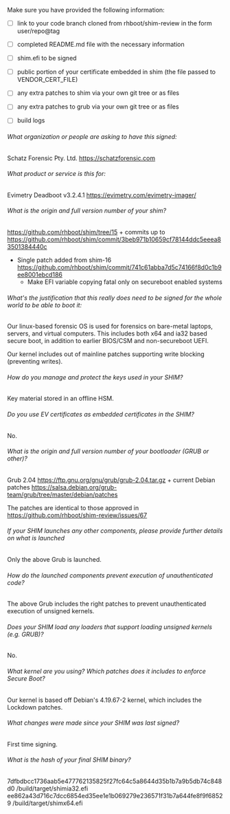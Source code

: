 Make sure you have provided the following information:

 - [ ] link to your code branch cloned from rhboot/shim-review in the form user/repo@tag
 - [ ] completed README.md file with the necessary information
 - [ ] shim.efi to be signed
 - [ ] public portion of your certificate embedded in shim (the file passed to VENDOR_CERT_FILE)
 - [ ] any extra patches to shim via your own git tree or as files
 - [ ] any extra patches to grub via your own git tree or as files
 - [ ] build logs


###### What organization or people are asking to have this signed:
Schatz Forensic Pty. Ltd. 
https://schatzforensic.com


###### What product or service is this for:
Evimetry Deadboot v3.2.4.1 
https://evimetry.com/evimetry-imager/

###### What is the origin and full version number of your shim?
https://github.com/rhboot/shim/tree/15 + commits up to 
https://github.com/rhboot/shim/commit/3beb971b10659cf78144ddc5eeea83501384440c

* Single patch added from shim-16 https://github.com/rhboot/shim/commit/741c61abba7d5c74166f8d0c1b9ee8001ebcd186
	- Make EFI variable copying fatal only on secureboot enabled systems


###### What's the justification that this really does need to be signed for the whole world to be able to boot it:
Our linux-based forensic OS is used for forensics on bare-metal 
laptops, servers, and virtual computers. This includes both x64 and ia32 based 
secure boot, in addition to earlier BIOS/CSM and non-secureboot UEFI. 

Our kernel includes out of mainline patches supporting write blocking (preventing writes). 

###### How do you manage and protect the keys used in your SHIM?
Key material stored in an offline HSM.

###### Do you use EV certificates as embedded certificates in the SHIM?
No.

###### What is the origin and full version number of your bootloader (GRUB or other)?
Grub 2.04 https://ftp.gnu.org/gnu/grub/grub-2.04.tar.gz + 
current Debian patches https://salsa.debian.org/grub-team/grub/tree/master/debian/patches

The patches are identical to those approved in https://github.com/rhboot/shim-review/issues/67

###### If your SHIM launches any other components, please provide further details on what is launched
Only the above Grub is launched. 

###### How do the launched components prevent execution of unauthenticated code?
The above Grub includes the right patches to prevent unauthenticated execution of 
unsigned kernels. 

###### Does your SHIM load any loaders that support loading unsigned kernels (e.g. GRUB)?
No.

###### What kernel are you using? Which patches does it includes to enforce Secure Boot?
Our kernel is based off Debian's 4.19.67-2 kernel, which includes the Lockdown patches. 

###### What changes were made since your SHIM was last signed?
First time signing.

###### What is the hash of your final SHIM binary?
7dfbdbcc1736aab5e477762135825f27fc64c5a8644d35b1b7a9b5db74c848d0  /build/target/shimia32.efi
ee862a43d716c7dcc6854ed35ee1e1b069279e236571f31b7a644fe8f9f68529  /build/target/shimx64.efi
